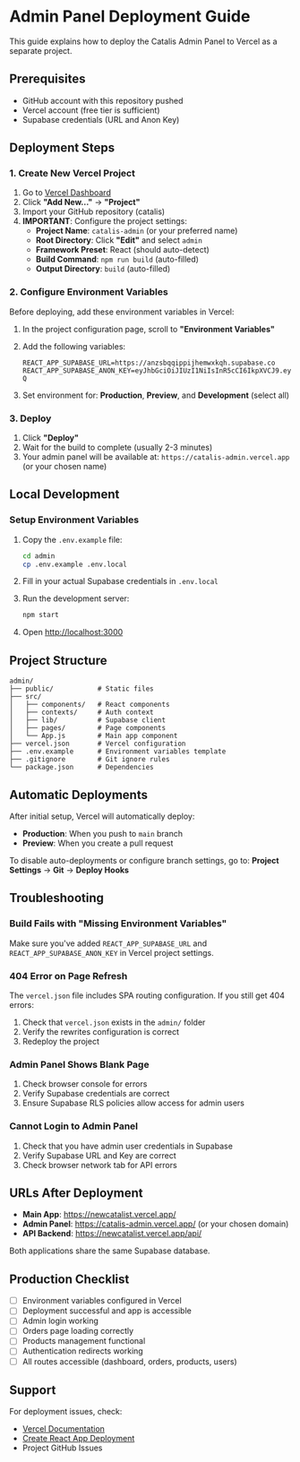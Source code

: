 # Admin Panel Deployment Guide

This guide explains how to deploy the Catalis Admin Panel to Vercel as a separate project.

## Prerequisites

- GitHub account with this repository pushed
- Vercel account (free tier is sufficient)
- Supabase credentials (URL and Anon Key)

## Deployment Steps

### 1. Create New Vercel Project

1. Go to [Vercel Dashboard](https://vercel.com/dashboard)
2. Click **"Add New..."** → **"Project"**
3. Import your GitHub repository (catalis)
4. **IMPORTANT**: Configure the project settings:
   - **Project Name**: `catalis-admin` (or your preferred name)
   - **Root Directory**: Click **"Edit"** and select `admin`
   - **Framework Preset**: React (should auto-detect)
   - **Build Command**: `npm run build` (auto-filled)
   - **Output Directory**: `build` (auto-filled)

### 2. Configure Environment Variables

Before deploying, add these environment variables in Vercel:

1. In the project configuration page, scroll to **"Environment Variables"**
2. Add the following variables:

   ```
   REACT_APP_SUPABASE_URL=https://anzsbqqippijhemwxkqh.supabase.co
   REACT_APP_SUPABASE_ANON_KEY=eyJhbGciOiJIUzI1NiIsInR5cCI6IkpXVCJ9.eyJpc3MiOiJzdXBhYmFzZSIsInJlZiI6ImFuenNicXFpcHBpamhlbXd4a3FoIiwicm9sZSI6ImFub24iLCJpYXQiOjE3NjEyMDM1MTQsImV4cCI6MjA3Njc3OTUxNH0.6l1Bt9_5_5ohFeH8IN6mP9jU0pFUToHMmV1NwQEeP-Q
   ```

3. Set environment for: **Production**, **Preview**, and **Development** (select all)

### 3. Deploy

1. Click **"Deploy"**
2. Wait for the build to complete (usually 2-3 minutes)
3. Your admin panel will be available at: `https://catalis-admin.vercel.app` (or your chosen name)

## Local Development

### Setup Environment Variables

1. Copy the `.env.example` file:
   ```bash
   cd admin
   cp .env.example .env.local
   ```

2. Fill in your actual Supabase credentials in `.env.local`

3. Run the development server:
   ```bash
   npm start
   ```

4. Open [http://localhost:3000](http://localhost:3000)

## Project Structure

```
admin/
├── public/           # Static files
├── src/
│   ├── components/   # React components
│   ├── contexts/     # Auth context
│   ├── lib/          # Supabase client
│   ├── pages/        # Page components
│   └── App.js        # Main app component
├── vercel.json       # Vercel configuration
├── .env.example      # Environment variables template
├── .gitignore        # Git ignore rules
└── package.json      # Dependencies
```

## Automatic Deployments

After initial setup, Vercel will automatically deploy:
- **Production**: When you push to `main` branch
- **Preview**: When you create a pull request

To disable auto-deployments or configure branch settings, go to:
**Project Settings** → **Git** → **Deploy Hooks**

## Troubleshooting

### Build Fails with "Missing Environment Variables"

Make sure you've added `REACT_APP_SUPABASE_URL` and `REACT_APP_SUPABASE_ANON_KEY` in Vercel project settings.

### 404 Error on Page Refresh

The `vercel.json` file includes SPA routing configuration. If you still get 404 errors:
1. Check that `vercel.json` exists in the `admin/` folder
2. Verify the rewrites configuration is correct
3. Redeploy the project

### Admin Panel Shows Blank Page

1. Check browser console for errors
2. Verify Supabase credentials are correct
3. Ensure Supabase RLS policies allow access for admin users

### Cannot Login to Admin Panel

1. Check that you have admin user credentials in Supabase
2. Verify Supabase URL and Key are correct
3. Check browser network tab for API errors

## URLs After Deployment

- **Main App**: https://newcatalist.vercel.app/
- **Admin Panel**: https://catalis-admin.vercel.app/ (or your chosen domain)
- **API Backend**: https://newcatalist.vercel.app/api/

Both applications share the same Supabase database.

## Production Checklist

- [ ] Environment variables configured in Vercel
- [ ] Deployment successful and app is accessible
- [ ] Admin login working
- [ ] Orders page loading correctly
- [ ] Products management functional
- [ ] Authentication redirects working
- [ ] All routes accessible (dashboard, orders, products, users)

## Support

For deployment issues, check:
- [Vercel Documentation](https://vercel.com/docs)
- [Create React App Deployment](https://create-react-app.dev/docs/deployment/)
- Project GitHub Issues
